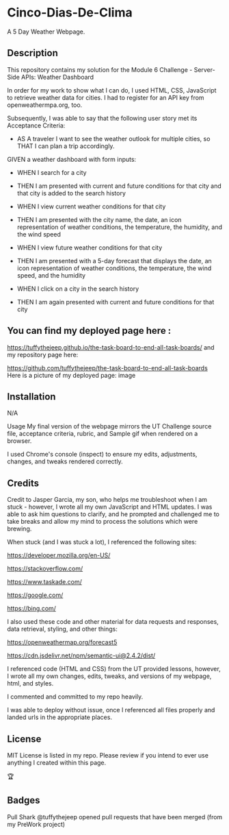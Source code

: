 # Cinco-Dias-De-Clima
A 5 Day Weather Webpage.

## Description
This repository contains my solution for the Module 6 Challenge - Server-Side APIs: Weather Dashboard

In order for my work to show what I can do, I used HTML, CSS, JavaScript to retrieve weather data for cities. I had to register for an API key from openweathermpa.org, too.

Subsequently, I was able to say that the following user story met its Acceptance Criteria:

- AS A traveler I want to see the weather outlook for multiple cities, so THAT I can plan a trip accordingly.

GIVEN a weather dashboard with form inputs:

- WHEN I search for a city
- THEN I am presented with current and future conditions for that city and that city is added to the search history

- WHEN I view current weather conditions for that city
- THEN I am presented with the city name, the date, an icon representation of weather conditions, the temperature, the humidity, and the wind speed

- WHEN I view future weather conditions for that city
- THEN I am presented with a 5-day forecast that displays the date, an icon representation of weather conditions, the temperature, the wind speed, and the humidity

- WHEN I click on a city in the search history
- THEN I am again presented with current and future conditions for that city


## You can find my deployed page here :

https://tuffythejeep.github.io/the-task-board-to-end-all-task-boards/
and my repository page here:

https://github.com/tuffythejeep/the-task-board-to-end-all-task-boards
Here is a picture of my deployed page: image

## Installation
N/A

Usage
My final version of the webpage mirrors the UT Challenge source file, acceptance criteria, rubric, and Sample gif when rendered on a browser.

I used Chrome's console (inspect) to ensure my edits, adjustments, changes, and tweaks rendered correctly.

## Credits
Credit to Jasper Garcia, my son, who helps me troubleshoot when I am stuck - however, I wrote all my own JavaScript and HTML updates. I was able to ask him questions to clarify, and he prompted and challenged me to take breaks and allow my mind to process the solutions which were brewing.

When stuck (and I was stuck a lot), I referenced the following sites:

https://developer.mozilla.org/en-US/

https://stackoverflow.com/

https://www.taskade.com/

https://google.com/

https://bing.com/

I also used these code and other material for data requests and responses, data retrieval, styling, and other things:

https://openweathermap.org/forecast5

https://cdn.jsdelivr.net/npm/semantic-ui@2.4.2/dist/

I referenced code (HTML and CSS) from the UT provided lessons, however, I wrote all my own changes, edits, tweaks, and versions of my webpage, html, and styles.

I commented and committed to my repo heavily.

I was able to deploy without issue, once I referenced all files properly and landed urls in the appropriate places.

## License
MIT License is listed in my repo. Please review if you intend to ever use anything I created within this page.

:trophy:

## Badges
Pull Shark @tuffythejeep opened pull requests that have been merged (from my PreWork project)